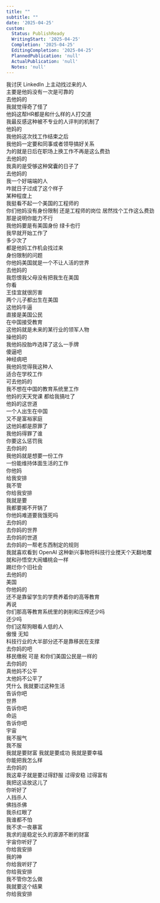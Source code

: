 ```yaml
---  
title: ""  
subtitle: ""  
date: '2025-04-25'  
custom:  
  Status: PublishReady  
  WritingStart: '2025-04-25'  
  Completion: '2025-04-25'  
  EditingCompletion: '2025-04-25'  
  PlannedPublication: 'null'  
  ActualPublication: 'null'  
  Notes: 'null'  
---    
```

我讨厌 LinkedIn 上主动找过来的人    
主要是他妈没有一次是可靠的    
去他妈的      
我就觉得奇了怪了    
他妈这帮HR都是和什么样的人打交道    
我最反感这种被不专业的人评判的机制了    
他妈的      
我他妈这次找工作结束之后    
我他妈一定要和同事或者领导搞好关系    
为的就是日后在职场上换工作不再是这么费劲    
去他妈的      
我真的是受够这种窝囊的日子了    
去他妈的    
我一个好端端的人    
咋就日子过成了这个样子      
某种程度上    
我挺看不起一个美国的工程师的    
你们他妈没有身份限制 还是工程师的岗位 居然找个工作这么费劲    
那是说明你能力不行    
我他妈要是有美国身份 绿卡也行    
我早就开始工作了    
多少次了    
都是他妈工作机会找过来    
身份限制的问题    
你他妈美国就是一个不让人活的世界    
去他妈的    
我怨恨我父母没有把我生在美国      
你看    
王佳宜就很厉害    
两个儿子都出生在美国    
这他妈牛逼    
直接是美国公民    
在中国接受教育    
这他妈就是未来的某行业的领军人物    
操他妈的    
我他妈投胎咋选择了这么一手牌    
傻逼吧    
神经病吧      
我他妈觉得我这种人    
适合在学校工作    
可去他妈的    
我不想在中国的教育系统里工作    
他妈的天天党课 都给我搞吐了      
他妈的这世道    
一个人出生在中国    
又不是富裕家庭    
这他妈都是原罪了      
我他妈得罪了谁    
你要这么惩罚我    
去你妈的      
我他妈就是想要一份工作    
一份能维持体面生活的工作    
你他妈    
给我安排    
我不管    
你给我安排    
我就是要    
我都要揭不开锅了    
你他妈难道要我饿死吗      
去你妈的    
去你妈的世界    
去你妈的世道    
去你妈的一帮老东西制定的规则      
我就喜欢看到 OpenAI 这种新兴事物将科技行业搅天个天翻地覆    
就和孙悟空大闹蟠桃会一样    
踢烂你个旧社会    
去他妈的      
美国    
你他妈的    
还不是靠留学生的学费养着你的高等教育    
再说    
你们那高等教育系统里的剥削和压榨还少吗    
还少吗      
你们这帮狗眼看人低的人    
傲慢 无知    
科技行业的大半部分还不是靠移民在支撑    
去你妈的吧    
移民缴税 可是 和你们美国公民是一样的    
去你妈的    
真他妈不公平    
太他妈不公平了    
凭什么 我就要过这种生活      
告诉你吧    
世界    
告诉你吧    
命运    
告诉你吧    
宇宙    
我不服气    
我不服      
我就是要财富 我就是要成功 我就是要幸福    
你能把我怎么样      
去你妈的      
我这辈子就是要过得舒服 过得安稳 过得富有    
我把这话放这儿了    
你听好了      
人挡杀人    
佛挡杀佛      
我杀红眼了    
我谁都不怕      
我不求一夜暴富    
我求的是稳定长久的源源不断的财富      
宇宙你听好了    
你给我安排    
我的神    
你给我听好了    
你给我安排    
我不管你怎么做    
我就要这个结果    
你给我安排      
  